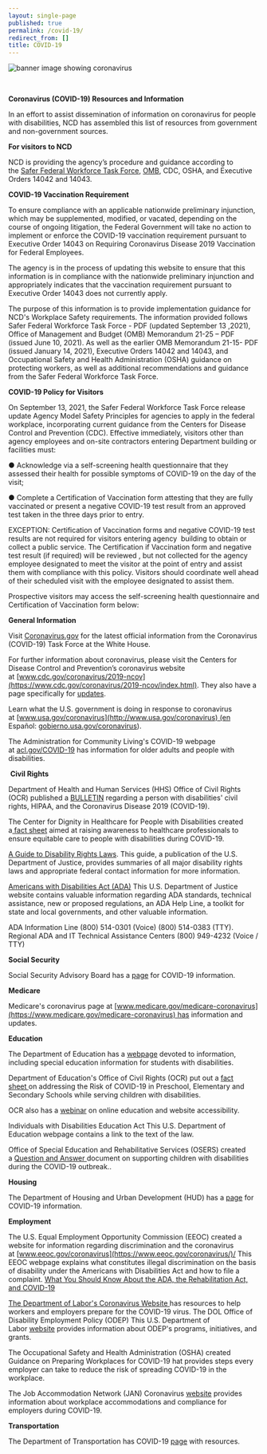 ```yaml
---
layout: single-page
published: true
permalink: /covid-19/
redirect_from: []
title: COVID-19
---
```



![banner image showing coronavirus](https://ncd.gov/sites/default/files/Documents/2019COVID_banner1.png)

 

**Coronavirus (COVID-19) Resources and Information**

In an effort to assist dissemination of information on coronavirus for people with disabilities, NCD has assembled this list of resources from government and non-government sources.

**For visitors to NCD**

NCD is providing the agency’s procedure and guidance according to the [Safer Federal Workforce Task Force](https://ncd.gov/sites/default/files/Safer%20Federal%20Workfoce%20Task%20Force.pdf), [OMB](https://ncd.gov/sites/default/files/OMB%20Memorandum%20M-21-25.pdf), CDC, OSHA, and Executive Orders 14042 and 14043.

**COVID-19 Vaccination Requirement**

To ensure compliance with an applicable nationwide preliminary injunction, which may be supplemented, modified, or vacated, depending on the course of ongoing litigation, the Federal Government will take no action to implement or enforce the COVID-19 vaccination requirement pursuant to Executive Order 14043 on Requiring Coronavirus Disease 2019 Vaccination for Federal Employees.

The agency is in the process of updating this website to ensure that this information is in compliance with the nationwide preliminary injunction and appropriately indicates that the vaccination requirement pursuant to Executive Order 14043 does not currently apply.

The purpose of this information is to provide implementation guidance for NCD's Workplace Safety requirements. The information provided follows Safer Federal Workforce Task Force - PDF (updated September 13 ,2021), Office of Management and Budget (OMB) Memorandum 21-25 – PDF (issued June 10, 2021). As well as the earlier OMB Memorandum 21-15- PDF (issued January 14, 2021), Executive Orders 14042 and 14043, and Occupational Safety and Health Administration (OSHA) guidance on protecting workers, as well as additional recommendations and guidance from the Safer Federal Workforce Task Force.

**COVID-19 Policy for Visitors**

On September 13, 2021, the Safer Federal Workforce Task Force release update Agency Model Safety Principles for agencies to apply in the federal workplace, incorporating current guidance from the Centers for Disease Control and Prevention (CDC). Effective immediately, visitors other than agency employees and on-site contractors entering Department building or facilities must:

● Acknowledge via a self-screening health questionnaire that they assessed their health for possible symptoms of COVID-19 on the day of the visit;

● Complete a Certification of Vaccination form attesting that they are fully vaccinated or present a negative COVID-19 test result from an approved test taken in the three days prior to entry.

EXCEPTION: Certification of Vaccination forms and negative COVID-19 test results are not required for visitors entering agency  building to obtain or collect a public service. The Certification if Vaccination form and negative test result (if required) will be reviewed , but not collected for the agency employee designated to meet the visitor at the point of entry and assist them with compliance with this policy. Visitors should coordinate well ahead of their scheduled visit with the employee designated to assist them.

Prospective visitors may access the self-screening health questionnaire and Certification of Vaccination form below:

**General Information**

Visit [Coronavirus.gov](http://coronavirus.gov/) for the latest official information from the Coronavirus (COVID-19) Task Force at the White House.

For further information about coronavirus, please visit the Centers for Disease Control and Prevention’s coronavirus website at [www.cdc.gov/coronavirus/2019-ncov](https://www.cdc.gov/coronavirus/2019-ncov/index.html). They also have a page specifically for [updates](https://www.cdc.gov/coronavirus/2019-ncov/cases-updates/index.html).

Learn what the U.S. government is doing in response to coronavirus at [www.usa.gov/coronavirus](http://www.usa.gov/coronavirus) (en Español: [gobierno.usa.gov/coronavirus](http://gobierno.usa.gov/coronavirus)).

The Administration for Community Living's COVID-19 webpage at [acl.gov/COVID-19](https://acl.gov/COVID-19) has information for older adults and people with disabilities.

 **Civil Rights**

Department of Health and Human Services (HHS) Office of Civil Rights (OCR) published a [BULLETIN](https://www.hhs.gov/sites/default/files/ocr-bulletin-3-28-20.pdf) regarding a person with disabilities' civil rights, HIPAA, and the Coronavirus Disease 2019 (COVID-19).

The Center for Dignity in Healthcare for People with Disabilities created a[ fact sheet](https://www.ucucedd.org/wp-content/uploads/2020/04/Center-for-Dignity-in-Health-Care-fact-sheet-on-rights-for-people-with-disabilities.pdf) aimed at raising awareness to healthcare professionals to ensure equitable care to people with disabilities during COVID-19.

[A Guide to Disability Rights Laws](https://www.ada.gov/cguide.htm). This guide, a publication of the U.S. Department of Justice, provides summaries of all major disability rights laws and appropriate federal contact information for more information. 

[Americans with Disabilities Act (ADA)](https://www.ada.gov/) This U.S. Department of Justice website contains valuable information regarding ADA standards, technical assistance, new or proposed regulations, an ADA Help Line, a toolkit for state and local governments, and other valuable information.

ADA Information Line (800) 514-0301 (Voice) (800) 514-0383 (TTY). Regional ADA and IT Technical Assistance Centers (800) 949-4232 (Voice / TTY)

**Social Security**

Social Security Advisory Board has a [page](https://www.ssab.gov/important-covid-19-information/) for COVID-19 information.

**Medicare**

Medicare's coronavirus page at [www.medicare.gov/medicare-coronavirus](https://www.medicare.gov/medicare-coronavirus) has information and updates.

**Education**

The Department of Education has a [webpage](https://www.ed.gov/coronavirus) devoted to information, including special education information for students with disabilities.

Department of Education's Office of Civil Rights (OCR) put out a [fact sheet ](https://www2.ed.gov/about/offices/list/ocr/docs/ocr-coronavirus-fact-sheet.pdf)on addressing the Risk of COVID-19 in Preschool, Elementary and Secondary Schools while serving children with disabilities.

OCR also has a [webinar](https://www.youtube.com/watch?v=DCMLk4cES6A) on online education and website accessibility.

Individuals with Disabilities Education Act This U.S. Department of Education webpage contains a link to the text of the law. 

Office of Special Education and Rehabilitative Services (OSERS) created a [Question and Answer ](https://sites.ed.gov/idea/idea-files/q-and-a-providing-services-to-children-with-disabilities-during-the-coronavirus-disease-2019-outbreak/)document on supporting children with disabilities during the COVID-19 outbreak.. 

**Housing**

The Department of Housing and Urban Development (HUD) has a [page](https://www.hud.gov/coronavirus) for COVID-19 information.

**Employment**

The U.S. Equal Employment Opportunity Commission (EEOC) created a website for information regarding discrimination and the coronavirus at [www.eeoc.gov/coronavirus](https://www.eeoc.gov/coronavirus/)/ This EEOC webpage explains what constitutes illegal discrimination on the basis of disability under the Americans with Disabilities Act and how to file a complaint. [What You Should Know About the ADA, the Rehabilitation Act, and COVID-19](https://www.eeoc.gov/eeoc/newsroom/wysk/wysk_ada_rehabilitaion_act_coronavirus.cfm)

[The ](https://www.eeoc.gov/eeoc/newsroom/wysk/wysk_ada_rehabilitaion_act_coronavirus.cfm)[Department of Labor's Coronavirus Website ](https://www.dol.gov/coronavirus)has resources to help workers and employers prepare for the COVID-19 virus. The DOL Office of Disability Employment Policy (ODEP) This U.S. Department of Labor [website](https://www.dol.gov/odep/topics/Novel-Coronavirus-Information-Resources.htm) provides information about ODEP's programs, initiatives, and grants. 

The Occupational Safety and Health Administration (OSHA) created Guidance on Preparing Workplaces for COVID-19 hat provides steps every employer can take to reduce the risk of spreading COVID-19 in the workplace.

The Job Accommodation Network (JAN) Coronavirus [website](https://askjan.org/topics/COVID-19.cfm) provides information about workplace accommodations and compliance for employers during COVID-19.

**Transportation**

The Department of Transportation has COVID-19 [page](https://www.transportation.gov/coronavirus) with resources.